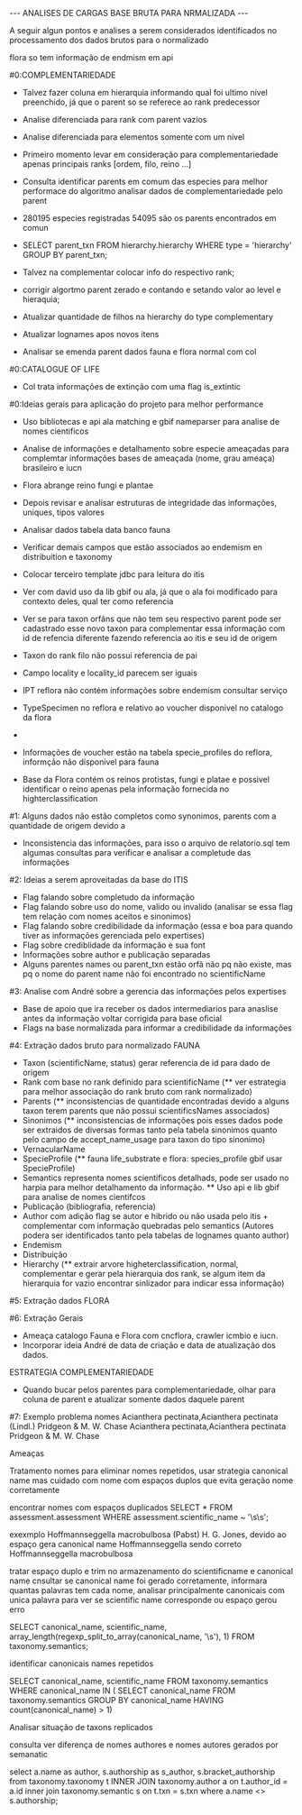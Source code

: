 --- ANALISES DE CARGAS BASE BRUTA PARA NRMALIZADA ---

A seguir algun pontos e analises a serem considerados identificados no processamento dos dados brutos para o normalizado

flora so tem informação de endmism em api


#0:COMPLEMENTARIEDADE

- Talvez fazer coluna em hierarquia informando qual foi ultimo nivel preenchido, já que o parent so se referece ao rank predecessor
- Analise diferenciada para rank com parent vazios
- Analise diferenciada para elementos somente com um nivel
- Primeiro momento levar em consideração para complementariedade apenas principais ranks [ordem, filo, reino ...]

- Consulta identificar parents em comum das especies para melhor performace do algoritmo analisar dados de complementariedade pelo parent
- 280195 especies registradas 54095 são os parents encontrados em comun
- SELECT parent_txn FROM hierarchy.hierarchy WHERE type = 'hierarchy' GROUP BY parent_txn;
- Talvez na complementar colocar info do respectivo rank;
- corrigir algortmo parent zerado e contando e setando valor ao level e hieraquia;
- Atualizar quantidade de filhos  na hierarchy do type complementary
- Atualizar lognames apos novos itens

- Analisar se emenda parent dados fauna e flora normal com col


#0:CATALOGUE OF LIFE

- Col trata informações de extinção com uma flag is_extintic

#0:Ideias gerais para aplicação do projeto para melhor performance
+ Uso bibliotecas e api ala matching e gbif nameparser para analise de nomes cientificos
+ Analise de informações e detalhamento sobre especie ameaçadas para complemtar informações bases de ameaçada (nome, grau ameaça) brasileiro e iucn
+ Flora abrange reino fungi e plantae
+ Depois revisar e analisar estruturas de integridade das informações, uniques, tipos valores 
+ Analisar dados tabela data banco fauna
+ Verificar demais campos que estão associados ao endemism en distribuition e taxonomy
+ Colocar terceiro template jdbc para leitura do itis
+ Ver com david uso da lib gbif ou ala, já que o ala foi modificado para contexto deles, qual ter como referencia
+ Ver se para taxon orfãns que não tem seu respectivo parent pode ser cadastrado esse novo taxon para complementar essa informação com 
  id de refencia diferente fazendo referencia ao itis e seu id de origem
  
+ Taxon do rank filo não possui referencia de pai
+ Campo locality e locality_id parecem ser iguais
+ IPT reflora não contém informações sobre endemism consultar serviço
+ TypeSpecimen no reflora e relativo ao voucher disponivel no catalogo da flora
+ 

+ Informações de voucher estão na tabela specie_profiles do reflora, informção não disponivel para fauna

+ Base da Flora contém os reinos protistas, fungi e platae e possivel identificar o reino apenas pela informação fornecida no highterclassification

#1: Alguns dados não estão completos como synonimos, parents com a quantidade de origem devido a
+ Inconsistencia das informações, para isso o arquivo de relatorio.sql tem algumas consultas para verificar e analisar a
completude das informações

#2: Ideias a serem aproveitadas da base do ITIS
+ Flag falando sobre completudo da informação
+ Flag falando sobre uso do nome, valido ou invalido (analisar se essa flag tem relação com nomes aceitos e sinonimos)
+ Flag falando sobre credibilidade da informação (essa e boa para quando tiver as informações gerenciada pelo expertises)
+ Flag sobre crediblidade da informação e sua font
+ Informações sobre author e publicação separadas
+ Alguns parentes names ou parent_txn estão orfã não pq não existe, mas pq o nome do parent name não foi encontrado no scientificName

#3: Analise com André sobre a gerencia das informações pelos expertises
+ Base de apoio que ira receber os dados intermediarios para anaslise antes da informação voltar corrigida para base oficial
+ Flags na base normalizada para informar a credibilidade da informações 

#4: Extração dados bruto para normalizado FAUNA
+ Taxon (scientificName, status) gerar referencia de id para dado de origem
+ Rank com base no rank definido para scientificName (** ver estrategia para melhor associação do rank bruto com rank normalizado)
+ Parents (** inconsistencias de quantidade encontradas devido a alguns taxon terem parents que não possui scientificsNames associados)
+ Sinonimos (** inconsistencias de informações pois esses dados pode ser extraidos de diversas formas tanto pela 
  tabela sinonimos quanto pelo campo de accept_name_usage para taxon do tipo sinonimo)
+ VernacularName
+ SpecieProfile (** fauna life_substrate e flora: species_profile gbif usar SpecieProfile)
+ Semantics representa nomes scientificos detalhads, pode ser usado no harpia para melhor detalhamento da informação. 
  ** Uso api e lib gbif para analise de nomes cientifcos
+ Publicação (bibliografia, referencia)
+ Author com adição flag se autor e hibrido ou não usada pelo itis + complementar com informação quebradas pelo 
  semantics (Autores podera ser identificados tanto pela tabelas de lognames quanto author)
+ Endemism
+ Distribuição
+ Hierarchy (** extrair arvore higheterclassification, normal, complementar e gerar pela hierarquia dos rank, se algum item 
  da hierarquia for vazio encontrar sinlizador para indicar essa informação) 

#5: Extração dados FLORA


#6: Extração Gerais

- Ameaça catalogo Fauna e Flora com cncflora, crawler icmbio e iucn.
- Incorporar ideia André de data de criação e data de atualização dos dados.

ESTRATEGIA COMPLEMENTARIEDADE

- Quando bucar pelos parentes para complementariedade, olhar para coluna de parent e atualizar somente dados daquele parent

#7: Exemplo problema nomes
Acianthera pectinata,Acianthera pectinata (Lindl.) Pridgeon & M. W. Chase
Acianthera pectinata,Acianthera pectinata Pridgeon & M. W. Chase


Ameaças

Tratamento nomes para eliminar nomes repetidos, usar strategia canonical name mas cuidado com nome com espaços duplos que evita geração nome corretamente

encontrar nomes com espaços duplicados SELECT *
                                       FROM assessment.assessment
                                       WHERE assessment.scientific_name ~ '\s\s';
                                       
                                       
exexmplo
Hoffmannseggella  macrobulbosa (Pabst) H. G. Jones, devido ao espaço gera canonical name Hoffmannseggella sendo correto Hoffmannseggella macrobulbosa

tratar espaço duplo e trim no armazenamento do scientificname e canonical name
cnsultar se canonical name foi gerado corretamente, informara quantas palavras tem cada nome, analisar principalmente canonicais com unica palavra para ver se scientific name corresponde ou espaço gerou erro

SELECT
  canonical_name, scientific_name,
  array_length(regexp_split_to_array(canonical_name, '\s'), 1)
FROM taxonomy.semantics;

identificar canonicais names repetidos

SELECT
  canonical_name,
  scientific_name
FROM taxonomy.semantics
WHERE canonical_name IN (
  SELECT canonical_name
  FROM taxonomy.semantics
  GROUP BY canonical_name
  HAVING count(canonical_name) > 1)
  
  
  Analisar situação de taxons replicados
  
  consulta ver diferença de nomes authores e nomes autores gerados por semanatic
  
 select
   a.name       as author,
   s.authorship as s_author,
   s.bracket_authorship
 from taxonomy.taxonomy t INNER JOIN taxonomy.author a on t.author_id = a.id
   inner join taxonomy.semantic s on t.txn = s.txn
 where a.name <> s.authorship;